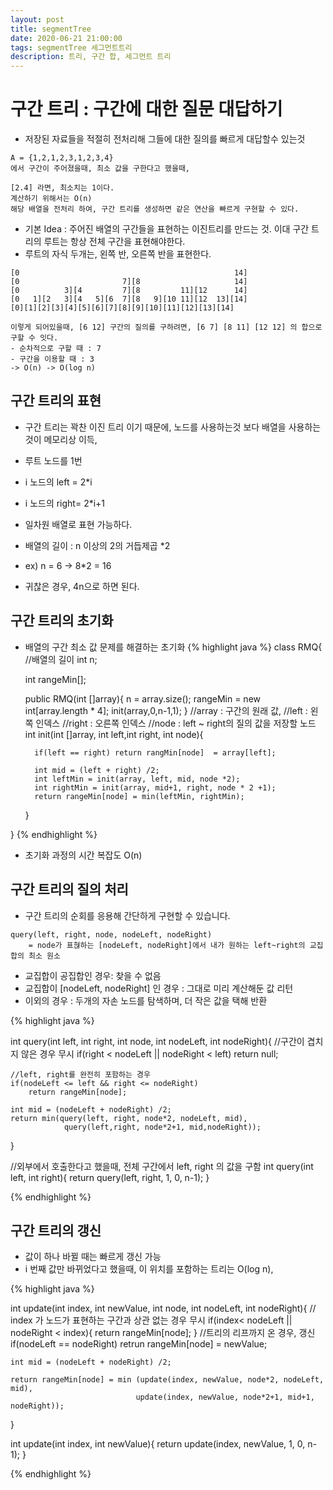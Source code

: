 ```yaml
---
layout: post
title: segmentTree
date: 2020-06-21 21:00:00
tags: segmentTree 세그먼트트리
description: 트리, 구간 합, 세그먼트 트리
---
```


# 구간 트리 : 구간에 대한 질문 대답하기
- 저장된 자료들을 적절히 전처리해 그들에 대한 질의를 빠르게 대답할수 있는것

~~~
A = {1,2,1,2,3,1,2,3,4}
에서 구간이 주어졌을때, 최소 값을 구한다고 했을때,

[2.4] 라면, 최소치는 1이다.
계산하기 위해서는 O(n)
해당 배열을 전처리 하여, 구간 트리를 생성하면 같은 연산을 빠르게 구현할 수 있다.
~~~

- 기본 Idea : 주어진 배열의 구간들을 표현하는 이진트리를 만드는 것. 이대 구간 트리의 루트는 항상 전체 구간을 표현해야한다.
- 루트의 자식 두개는, 왼쪽 반, 오른쪽 반을 표현한다.

~~~
[0                                                14]
[0                       7][8                     14]
[0          3][4         7][8         11][12      14]
[0   1][2   3][4   5][6  7][8   9][10 11][12  13][14]
[0][1][2][3][4][5][6][7][8][9][10][11][12][13][14]

이렇게 되어있을때, [6 12] 구간의 질의를 구하려면, [6 7] [8 11] [12 12] 의 합으로 구할 수 잇다.
- 순차적으로 구할 때 : 7
- 구간을 이용할 때 : 3
-> O(n) -> O(log n)
~~~

## 구간 트리의 표현
- 구간 트리는 꽉찬 이진 트리 이기 때문에, 노드를 사용하는것 보다 배열을 사용하는것이 메모리상 이득,
- 루트 노드를 1번
- i 노드의 left = 2*i
- i 노드의 right= 2*i+1
- 일차원 배열로 표현 가능하다.

- 배열의 길이 : n 이상의 2의 거듭제곱 *2
- ex) n = 6 -> 8*2 = 16
- 귀찮은 경우, 4n으로 하면 된다.


## 구간 트리의 초기화
- 배열의 구간 최소 값 문제를 해결하는 초기화
{% highlight java %}
class RMQ{
    //배열의 길이
    int n;

    int rangeMin[];

    public RMQ(int []array){
        n = array.size();
        rangeMin = new int[array.length * 4];
        init(array,0,n-1,1);
    }
//array  : 구간의 원래 값,
//left : 왼쪽 인덱스
//right : 오른쪽 인덱스
//node : left ~ right의 질의 값을 저장할 노드
    int init(int []array, int left,int right, int node){

        if(left == right) return rangMin[node]  = array[left];

        int mid = (left + right) /2;
        int leftMin = init(array, left, mid, node *2);
        int rightMin = init(array, mid+1, right, node * 2 +1);
        return rangeMin[node] = min(leftMin, rightMin);
    }

}
{% endhighlight %}

- 초기화 과정의 시간 복잡도 O(n)

## 구간 트리의 질의 처리
- 구간 트리의 순회를 응용해 간단하게 구현할 수 있습니다.

~~~
query(left, right, node, nodeLeft, nodeRight)
    = node가 표혆하는 [nodeLeft, nodeRight]에서 내가 원하는 left~right의 교집합의 최소 원소
~~~

- 교집합이 공집합인 경우: 찾을 수 없음
- 교집합이 [nodeLeft, nodeRight] 인 경우 : 그대로 미리 계산해둔 값 리턴
- 이외의 경우 : 두개의 자손 노드를 탐색하며, 더 작은 값을 택해 반환

{% highlight java %}

int query(int left, int right, int node, int nodeLeft, int nodeRight){
    //구간이 겹치지 않은 경우 무시
    if(right < nodeLeft || nodeRight < left) return null;

    //left, right를 완전히 포함하는 경우
    if(nodeLeft <= left && right <= nodeRight)
        return rangeMin[node];

    int mid = (nodeLeft + nodeRight) /2;
    return min(query(left, right, node*2, nodeLeft, mid),
                query(left,right, node*2+1, mid,nodeRight));
}

//외부에서 호출한다고 했을때, 전체 구간에서 left, right 의 값을 구함
int query(int left, int right){
    return query(left, right, 1, 0, n-1);
}

{% endhighlight %}



## 구간 트리의 갱신
- 값이 하나 바뀔 때는 빠르게 갱신 가능
- i 번째 값만 바뀌었다고 했을때, 이 위치를 포함하는 트리는 O(log n),

{% highlight java %}

int update(int index, int newValue, int node, int nodeLeft, int nodeRight){
    // index 가 노드가 표현하는 구간과 상관 없는 경우 무시
    if(index< nodeLeft || nodeRight < index){
        return rangeMin[node];
    }
    //트리의 리프까지 온 경우, 갱신
    if(nodeLeft == nodeRight) retrun rangeMin[node] = newValue;
    
    int mid = (nodeLeft + nodeRight) /2;

    return rangeMin[node] = min (update(index, newValue, node*2, nodeLeft, mid),
                                update(index, newValue, node*2+1, mid+1, nodeRight));
}

int update(int index, int newValue){
    return update(index, newValue, 1, 0, n-1);
}

{% endhighlight %}

